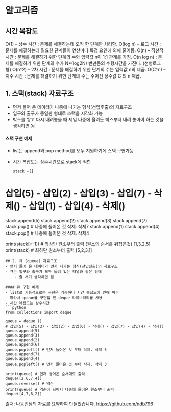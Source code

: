 # 알고리즘

## 시간 복잡도

O(1) – 상수 시간 : 문제를 해결하는데 오직 한 단계만 처리함.
O(log n) – 로그 시간 : 문제를 해결하는데 필요한 단계들이 연산마다 특정 요인에 의해 줄어듬.
O(n) – 직선적 시간 : 문제를 해결하기 위한 단계의 수와 입력값 n이 1:1 관계를 가짐.
O(n log n) : 문제를 해결하기 위한 단계의 수가 N*(log2N) 번만큼의 수행시간을 가진다. (선형로그형)
O(n^2) – 2차 시간 : 문제를 해결하기 위한 단계의 수는 입력값 n의 제곱.
O(C^n) – 지수 시간 : 문제를 해결하기 위한 단계의 수는 주어진 상수값 C 의 n 제곱.

## 1. 스택(stack) 자료구조

- 먼저 들어 온 데이터가 나중에 나가는 형식(선입후출)의 자료구조
- 입구와 출구가 동일한 형태로 스택을 시각화 가능
- 박스를 쌓고 다시 내려놓을 때 제일 나중에 올려둔 박스부터 내려 놓아야 하는 것을 생각하면 됨

#### 스택 구현 예제

- list는 append와 pop method를 모두 지원하기에 스택 구현가능

- 시간 복잡도는 상수시간으로 stack에 적합

  ```python
  stack =[]
# 삽입(5) - 삽입(2) - 삽입(3) - 삽입(7) - 삭제() - 삽입(1) - 삽입(4) - 삭제()
stack.append(5)
stack.append(2)
stack.append(3)
stack.append(7)
stack.pop()    # 나중에 들어온 것 삭제. 삭제7
stack.append(1)
stack.append(4)
stack.pop()    # 나중에 들어온 것 삭제. 삭제4

print(stack[::-1]) # 최상단 원소부터 출력 (원소의 순서를 뒤집은것)
[1,3,2,5]
print(stack) # 최하단 원소부터 출력
[5,2,3,1]
```
## 2. 큐 (queue) 자료구조
- 먼저 들어 온 데이터가 먼저 나가는 형식(선입선출)의 자료구조
- 큐는 입구와 출구가 모두 둟려 있는 터널과 같은 형태
	- 줄 서기 생각하면 됨

#### 큐 구현 예제
- list로 기능적으로는 구현은 가능하나 시간 복잡도에 인해 비추
- 따라서 queue를 구현할 땐 deque 라이브러리를 사용
- 시간 복잡도는 상수시간
```python
from collections import deque

queue = deque ()
# 삽입(5) - 삽입(3) - 삽입(2) - 삽입(6) - 삭제() - 삽입(7) - 삽입(4) - 삭제() 
queue.append(5)
queue.append(3)
queue.append(2)
queue.append(6)
queue.popleft() # 먼저 들어온 것 부터 삭제. 삭제 5
queue.append(7)
queue.append(4)
queue.popleft() # 먼저 들어온 것 부터 삭제. 삭제 3

print(queue) # 먼저 들어온 순서대로 출력
deque([2,6,7,4])
queue.reverse() # 역순
print(queue) # 역순이 되어서 나중에 들어온 원소부터 출력
deque([4,7,6,2])

```









출처: 나동빈님의 자료를 요약하여 만들었습니다. https://github.com/ndb796
